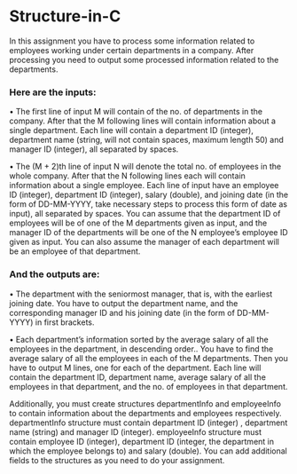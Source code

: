 # Structure-in-C
In this assignment you have to process some information related to employees working under certain
departments in a company. After processing you need to output some processed information related to the
departments.

### Here are the inputs:

• The first line of input M will contain of the no. of departments in the company. After that the M
following lines will contain information about a single department. Each line will contain a department
ID (integer), department name (string, will not contain spaces, maximum length 50) and manager ID
(integer), all separated by spaces.

• The (M + 2)th line of input N will denote the total no. of employees in the whole company. After that
the N following lines each will contain information about a single employee. Each line of input have
an employee ID (integer), department ID (integer), salary (double), and joining date (in the form of
DD-MM-YYYY, take necessary steps to process this form of date as input), all separated by spaces.
You can assume that the department ID of employees will be of one of the M departments given as input,
and the manager ID of the departments will be one of the N employee’s employee ID given as input. You
can also assume the manager of each department will be an employee of that department.

### And the outputs are:

• The department with the seniormost manager, that is, with the earliest joining date. You have to
output the department name, and the corresponding manager ID and his joining date (in the form of
DD-MM-YYYY) in first brackets.

• Each department’s information sorted by the average salary of all the employees in the department, in descending order.. You have to find the average salary of all the employees in each of the M departments. Then you have to output M lines, one for each of the department. Each line will contain the department ID, department name, average salary of all the employees in that department, and the no. of employees in that department.

Additionally, you must create structures departmentInfo and employeeInfo to contain information about the departments and employees respectively. departmentInfo structure must contain department ID (integer) , department name (string) and manager ID (integer). employeeInfo structure must contain employee ID (integer), department ID (integer, the department in which the employee belongs to)
and salary (double). You can add additional fields to the structures as you need to do your assignment.
